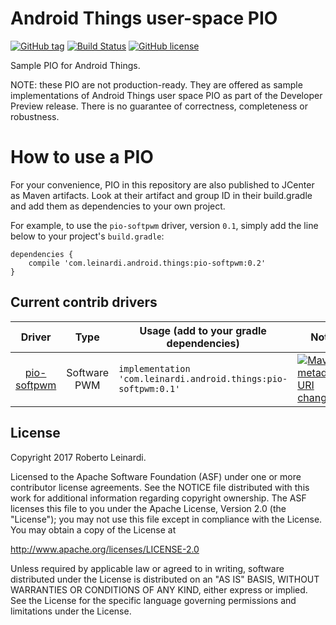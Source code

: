 # Android Things user-space PIO 

[![GitHub tag](https://img.shields.io/github/tag/leinardi/androidthings-pio.svg?style=plastic)](https://github.com/leinardi/androidthings-pio/releases)
[![Build Status](https://img.shields.io/travis/leinardi/androidthings-pio/master.svg?style=plastic)](https://travis-ci.org/leinardi/androidthings-pio)
[![GitHub license](https://img.shields.io/github/license/leinardi/androidthings-pio.svg?style=plastic)](https://github.com/leinardi/androidthings-pio/blob/master/LICENSE)


Sample PIO for Android Things.

NOTE: these PIO are not production-ready. They are offered as sample
implementations of Android Things user space PIO 
as part of the Developer Preview release. There is no guarantee
of correctness, completeness or robustness.


# How to use a PIO

For your convenience, PIO in this repository are also published to JCenter
as Maven artifacts. Look at their artifact and group ID in their build.gradle
and add them as dependencies to your own project.

For example, to use the `pio-softpwm` driver, version `0.1`, simply add the line
below to your project's `build.gradle`:


```
dependencies {
    compile 'com.leinardi.android.things:pio-softpwm:0.2'
}
```


## Current contrib drivers

<!-- PIO_LIST_START -->
Driver | Type | Usage (add to your gradle dependencies) | Note
:---:|:---:| --- | ---
[pio-softpwm](pio-softpwm) | Software PWM | `implementation 'com.leinardi.android.things:pio-softpwm:0.1'` | [![Maven metadata URI](https://img.shields.io/maven-metadata/v/http/jcenter.bintray.com/com/leinardi/android/things/pio-softpwm/maven-metadata.xml.svg)](https://jcenter.bintray.com/com/leinardi/android/things/pio-softpwm/maven-metadata.xml) [changelog](pio-softpwm/CHANGELOG.md)
<!-- PIO_LIST_END -->


## License

Copyright 2017 Roberto Leinardi.

Licensed to the Apache Software Foundation (ASF) under one or more contributor
license agreements.  See the NOTICE file distributed with this work for
additional information regarding copyright ownership.  The ASF licenses this
file to you under the Apache License, Version 2.0 (the "License"); you may not
use this file except in compliance with the License.  You may obtain a copy of
the License at

  http://www.apache.org/licenses/LICENSE-2.0

Unless required by applicable law or agreed to in writing, software
distributed under the License is distributed on an "AS IS" BASIS, WITHOUT
WARRANTIES OR CONDITIONS OF ANY KIND, either express or implied.  See the
License for the specific language governing permissions and limitations under
the License.
